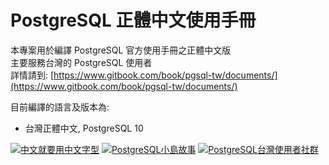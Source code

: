 # PostgreSQL 正體中文使用手冊

本專案用於編譯 PostgreSQL 官方使用手冊之正體中文版  
主要服務台灣的 PostgreSQL 使用者  
詳情請到: [https://www.gitbook.com/book/pgsql-tw/documents/](https://www.gitbook.com/book/pgsql-tw/documents/)

目前編譯的語言及版本為:

* 台灣正體中文, PostgreSQL 10

[![中文就要用中文字型](https://img.shields.io/badge/Noto_CJK-GitBook_Plugin-brightgreen.svg)](https://plugins.gitbook.com/plugin/notocjk)
[![PostgreSQL小島故事](https://img.shields.io/badge/%E5%B0%8F%E5%B3%B6%E6%95%85%E4%BA%8B-PostgreSQL-blue.svg)](https://pgsql-tw.github.io/island/)
[![PostgreSQL台灣使用者社群](https://img.shields.io/badge/%E5%8F%B0%E7%81%A3%E4%BD%BF%E7%94%A8%E8%80%85%E7%A4%BE%E7%BE%A4-PostgreSQL-blue.svg)](https://pgsql-tw.github.io/)



